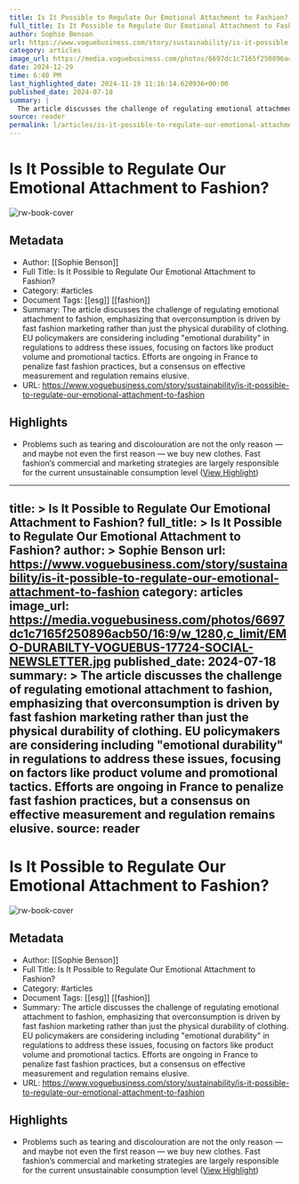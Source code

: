 ```yaml
---
title: Is It Possible to Regulate Our Emotional Attachment to Fashion?
full_title: Is It Possible to Regulate Our Emotional Attachment to Fashion?
author: Sophie Benson
url: https://www.voguebusiness.com/story/sustainability/is-it-possible-to-regulate-our-emotional-attachment-to-fashion
category: articles
image_url: https://media.voguebusiness.com/photos/6697dc1c7165f250896acb50/16:9/w_1280,c_limit/EMO-DURABILTY-VOGUEBUS-17724-SOCIAL-NEWSLETTER.jpg
date: 2024-12-29
time: 6:40 PM
last_highlighted_date: 2024-11-19 11:16:14.620936+00:00
published_date: 2024-07-18
summary: |
  The article discusses the challenge of regulating emotional attachment to fashion, emphasizing that overconsumption is driven by fast fashion marketing rather than just the physical durability of clothing. EU policymakers are considering including "emotional durability" in regulations to address these issues, focusing on factors like product volume and promotional tactics. Efforts are ongoing in France to penalize fast fashion practices, but a consensus on effective measurement and regulation remains elusive.
source: reader
permalink: l/articles/is-it-possible-to-regulate-our-emotional-attachment-to-fashion
---
```

# Is It Possible to Regulate Our Emotional Attachment to Fashion?

![rw-book-cover](https://media.voguebusiness.com/photos/6697dc1c7165f250896acb50/16:9/w_1280,c_limit/EMO-DURABILTY-VOGUEBUS-17724-SOCIAL-NEWSLETTER.jpg)

## Metadata
- Author: [[Sophie Benson]]
- Full Title: Is It Possible to Regulate Our Emotional Attachment to Fashion?
- Category: #articles
- Document Tags: [[esg]] [[fashion]] 
- Summary: The article discusses the challenge of regulating emotional attachment to fashion, emphasizing that overconsumption is driven by fast fashion marketing rather than just the physical durability of clothing. EU policymakers are considering including "emotional durability" in regulations to address these issues, focusing on factors like product volume and promotional tactics. Efforts are ongoing in France to penalize fast fashion practices, but a consensus on effective measurement and regulation remains elusive.
- URL: https://www.voguebusiness.com/story/sustainability/is-it-possible-to-regulate-our-emotional-attachment-to-fashion

## Highlights
- Problems such as tearing and discolouration are not the only reason — and maybe not even the first reason — we buy new clothes. Fast fashion’s commercial and marketing strategies are largely responsible for the current unsustainable consumption level ([View Highlight](https://read.readwise.io/read/01jd22695nq8vgd6k2gmymwt83))


---
title: >
  Is It Possible to Regulate Our Emotional Attachment to Fashion?
full_title: >
  Is It Possible to Regulate Our Emotional Attachment to Fashion?
author: >
  Sophie Benson
url: https://www.voguebusiness.com/story/sustainability/is-it-possible-to-regulate-our-emotional-attachment-to-fashion
category: articles
image_url: https://media.voguebusiness.com/photos/6697dc1c7165f250896acb50/16:9/w_1280,c_limit/EMO-DURABILTY-VOGUEBUS-17724-SOCIAL-NEWSLETTER.jpg
published_date: 2024-07-18
summary: >
  The article discusses the challenge of regulating emotional attachment to fashion, emphasizing that overconsumption is driven by fast fashion marketing rather than just the physical durability of clothing. EU policymakers are considering including "emotional durability" in regulations to address these issues, focusing on factors like product volume and promotional tactics. Efforts are ongoing in France to penalize fast fashion practices, but a consensus on effective measurement and regulation remains elusive.
source: reader
---
# Is It Possible to Regulate Our Emotional Attachment to Fashion?

![rw-book-cover](https://media.voguebusiness.com/photos/6697dc1c7165f250896acb50/16:9/w_1280,c_limit/EMO-DURABILTY-VOGUEBUS-17724-SOCIAL-NEWSLETTER.jpg)

## Metadata
- Author: [[Sophie Benson]]
- Full Title: Is It Possible to Regulate Our Emotional Attachment to Fashion?
- Category: #articles
- Document Tags: [[esg]] [[fashion]] 
- Summary: The article discusses the challenge of regulating emotional attachment to fashion, emphasizing that overconsumption is driven by fast fashion marketing rather than just the physical durability of clothing. EU policymakers are considering including "emotional durability" in regulations to address these issues, focusing on factors like product volume and promotional tactics. Efforts are ongoing in France to penalize fast fashion practices, but a consensus on effective measurement and regulation remains elusive.
- URL: https://www.voguebusiness.com/story/sustainability/is-it-possible-to-regulate-our-emotional-attachment-to-fashion

## Highlights
- Problems such as tearing and discolouration are not the only reason — and maybe not even the first reason — we buy new clothes. Fast fashion’s commercial and marketing strategies are largely responsible for the current unsustainable consumption level ([View Highlight](https://read.readwise.io/read/01jd22695nq8vgd6k2gmymwt83))


